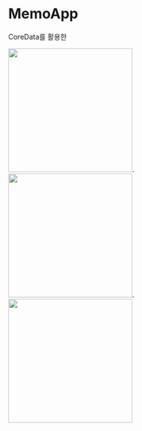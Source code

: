 # MemoApp

CoreData를 활용한 

<img src="https://user-images.githubusercontent.com/69679578/136685498-46a9d138-b2a2-4004-8d4a-eb9334bda33b.png" width="250">.  <img src="https://user-images.githubusercontent.com/69679578/136685606-14af8d41-e5db-4aba-b8ae-e890d5505a23.png" width="250">.   <img src="https://user-images.githubusercontent.com/69679578/136685630-7767ffcb-3aae-4f44-acaa-9e28e8f8408d.png" width="250">



